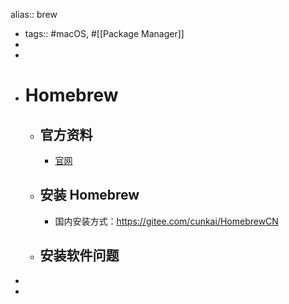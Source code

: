 alias:: brew

- tags:: #macOS, #[[Package Manager]]
-
-
- # Homebrew
	- ## 官方资料
		- [官网](https://brew.sh/)
	- ## 安装 Homebrew
		- 国内安装方式：https://gitee.com/cunkai/HomebrewCN
	- ## 安装软件问题
-
-